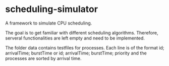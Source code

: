 # scheduling-simulator
A framework to simulate CPU scheduling. 

The goal is to get familiar with different scheduling algorithms. Therefore, serveral functionalities are left empty and need to be implemented. 

The folder data contains testfiles for processes. Each line is of the format 
    id; arrivalTime; burstTime
or
    id; arrivalTime; burstTime; priority
and the processes are sorted by arrival time. 
